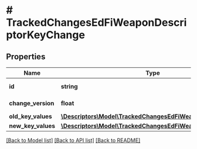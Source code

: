 # # TrackedChangesEdFiWeaponDescriptorKeyChange

## Properties

Name | Type | Description | Notes
------------ | ------------- | ------------- | -------------
**id** | **string** | Resource identifier | [optional]
**change_version** | **float** | Change version | [optional]
**old_key_values** | [**\Descriptors\Model\TrackedChangesEdFiWeaponDescriptorKey**](TrackedChangesEdFiWeaponDescriptorKey.md) |  | [optional]
**new_key_values** | [**\Descriptors\Model\TrackedChangesEdFiWeaponDescriptorKey**](TrackedChangesEdFiWeaponDescriptorKey.md) |  | [optional]

[[Back to Model list]](../../README.md#models) [[Back to API list]](../../README.md#endpoints) [[Back to README]](../../README.md)

